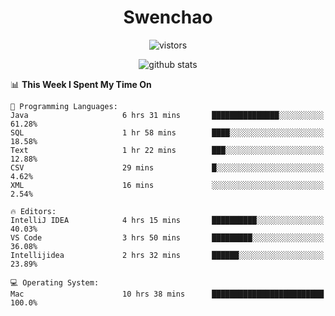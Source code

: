 <h1 align="center">Swenchao</h3>

<p align="center">
  <img src="https://visitor-badge.glitch.me/badge?page_id=Swenchao" alt="vistors" />
</p>

<p align="center">
  <img src="https://github-readme-stats.vercel.app/api?username=Swenchao&count_private=true&show_icons=true&theme=vue-dark&hide_title=true" alt="github stats" />
</p>

<!--START_SECTION:waka-->
📊 **This Week I Spent My Time On** 

```text
💬 Programming Languages: 
Java                     6 hrs 31 mins       ███████████████░░░░░░░░░░   61.28% 
SQL                      1 hr 58 mins        ████░░░░░░░░░░░░░░░░░░░░░   18.58% 
Text                     1 hr 22 mins        ███░░░░░░░░░░░░░░░░░░░░░░   12.88% 
CSV                      29 mins             █░░░░░░░░░░░░░░░░░░░░░░░░   4.62% 
XML                      16 mins             ░░░░░░░░░░░░░░░░░░░░░░░░░   2.54%

🔥 Editors: 
IntelliJ IDEA            4 hrs 15 mins       ██████████░░░░░░░░░░░░░░░   40.03% 
VS Code                  3 hrs 50 mins       █████████░░░░░░░░░░░░░░░░   36.08% 
Intellijidea             2 hrs 32 mins       ██████░░░░░░░░░░░░░░░░░░░   23.89%

💻 Operating System: 
Mac                      10 hrs 38 mins      █████████████████████████   100.0%

```


<!--END_SECTION:waka-->
